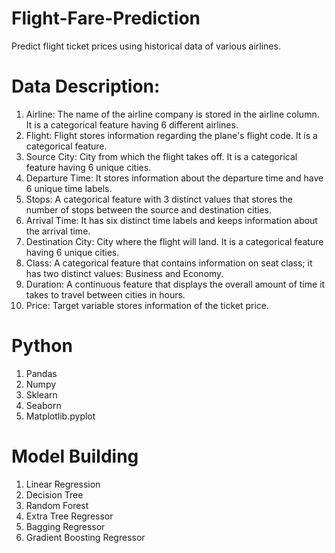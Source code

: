 # Flight-Fare-Prediction
Predict flight ticket prices using historical data of various airlines.


# Data Description:
1) Airline: The name of the airline company is stored in the airline column. It is a categorical feature having 6 different airlines.
2) Flight: Flight stores information regarding the plane's flight code. It is a categorical feature.
3) Source City: City from which the flight takes off. It is a categorical feature having 6 unique cities.
4) Departure Time: It stores information about the departure time and have 6 unique time labels.
5) Stops: A categorical feature with 3 distinct values that stores the number of stops between the source and destination cities.
6) Arrival Time: It has six distinct time labels and keeps information about the arrival time.
7) Destination City: City where the flight will land. It is a categorical feature having 6 unique cities.
8) Class: A categorical feature that contains information on seat class; it has two distinct values: Business and Economy.
9) Duration: A continuous feature that displays the overall amount of time it takes to travel between cities in hours.
10) Price: Target variable stores information of the ticket price.


# Python
1. Pandas
2. Numpy
3. Sklearn
4. Seaborn
5. Matplotlib.pyplot


# Model Building

1. Linear Regression
2. Decision Tree
3. Random Forest
4. Extra Tree Regressor
5. Bagging Regressor
6. Gradient Boosting Regressor
